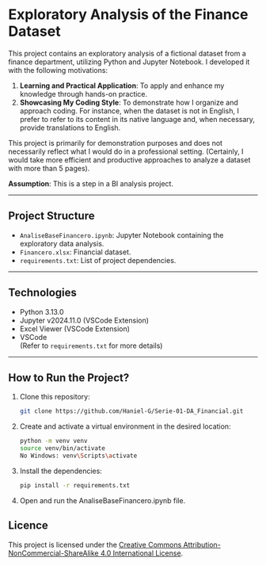 # Exploratory Analysis of the Finance Dataset

This project contains an exploratory analysis of a fictional dataset from a finance department, utilizing Python and Jupyter Notebook. I developed it with the following motivations:

1. **Learning and Practical Application**: To apply and enhance my knowledge through hands-on practice.
2. **Showcasing My Coding Style**: To demonstrate how I organize and approach coding. For instance, when the dataset is not in English, I prefer to refer to its content in its native language and, when necessary, provide translations to English.

This project is primarily for demonstration purposes and does not necessarily reflect what I would do in a professional setting. (Certainly, I would take more efficient and productive approaches to analyze a dataset with more than 5 pages).

**Assumption**: This is a step in a BI analysis project.

---

## Project Structure

- `AnaliseBaseFinancero.ipynb`: Jupyter Notebook containing the exploratory data analysis.
- `Financero.xlsx`: Financial dataset.
- `requirements.txt`: List of project dependencies.

---

## Technologies

- Python 3.13.0
- Jupyter v2024.11.0 (VSCode Extension)
- Excel Viewer (VSCode Extension)
- VSCode  
(Refer to `requirements.txt` for more details)

---

## How to Run the Project?

1. Clone this repository:
    ```bash
    git clone https://github.com/Haniel-G/Serie-01-DA_Financial.git
    ```

2. Create and activate a virtual environment in the desired location:
    ```bash
    python -m venv venv
    source venv/bin/activate  
    No Windows: venv\Scripts\activate
    ```

3. Install the dependencies:
    ```bash
    pip install -r requirements.txt
    ```

4. Open and run the AnaliseBaseFinancero.ipynb file.

## Licence
This project is licensed under the [Creative Commons Attribution-NonCommercial-ShareAlike 4.0 International License](LICENSE).
